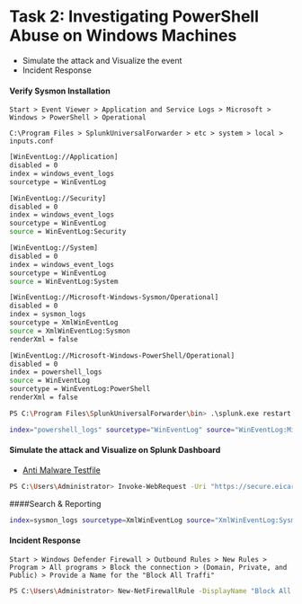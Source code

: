 # Task 2: Investigating PowerShell Abuse on Windows Machines

- Simulate the attack and Visualize the event
- Incident Response

#### Verify Sysmon Installation

`Start > Event Viewer > Application and Service Logs > Microsoft > Windows > PowerShell > Operational`

`C:\Program Files > SplunkUniversalForwarder > etc > system > local > inputs.conf`

```sh
[WinEventLog://Application]
disabled = 0
index = windows_event_logs
sourcetype = WinEventLog

[WinEventLog://Security]
disabled = 0
index = windows_event_logs
sourcetype = WinEventLog
source = WinEventLog:Security

[WinEventLog://System]
disabled = 0
index = windows_event_logs
sourcetype = WinEventLog
source = WinEventLog:System

[WinEventLog://Microsoft-Windows-Sysmon/Operational]
disabled = 0
index = sysmon_logs
sourcetype = XmlWinEventLog
source = XmlWinEventLog:Sysmon
renderXml = false

[WinEventLog://Microsoft-Windows-PowerShell/Operational]
disabled = 0
index = powershell_logs
source = WinEventLog
sourcetype = WinEventLog:PowerShell
renderXml = false
```

```sh
PS C:\Program Files\SplunkUniversalForwarder\bin> .\splunk.exe restart
```

```sh
index="powershell_logs" sourcetype="WinEventLog" source="WinEventLog:Microsoft-Windows-PowerShell/Operational"
```

#### Simulate the attack and Visualize on Splunk Dashboard

- [Anti Malware Testfile](https://www.eicar.org/download-anti-malware-testfile/)

```sh
PS C:\Users\Administrator> Invoke-WebRequest -Uri "https://secure.eicar.org/eicar.com.txt" -OutFile "$env:USERPROFILE\Downloads\eicar.com.txt"
```

####Search & Reporting

```sh
index=sysmon_logs sourcetype=XmlWinEventLog source="XmlWinEventLog:Sysmon" "*eicar*"
```

#### Incident Response

`Start > Windows Defender Firewall > Outbound Rules > New Rules > Program > All programs > Block the connection > (Domain, Private, and Public) > Provide a Name for the "Block All Traffi"`

```sh
PS C:\Users\Administrator> New-NetFirewallRule -DisplayName "Block All Traffic" -Direction Outbound -Action Block
```
